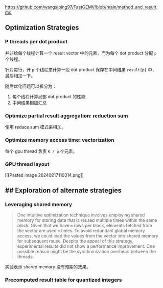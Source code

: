 https://github.com/wangsiping97/FastGEMV/blob/main/method_and_result.md

## Optimization Strategies

### P threads per dot product

并非给每个线程计算一个 result vector 中的元素，而为每个 dot product 分配 `p` 个线程。

针对每行，开 `p` 个线程来计算一段 dot product 保存在中间结果 `result[p]` 中，最后相加一下。

随后优化问题可以拆分为：

1. 每个线程计算局部 dot product 的性能
2. 中间结果相加汇总

### Optimize partial result aggregation: reduction sum

使用 reduce sum 模式来相加。

### Optimize memory access time: vectorization

每个 gpu thread 负责 `K / p` 个元素。
### GPU thread layout

![[Pasted image 20240217110014.png]]

## ## Exploration of alternate strategies

### Leveraging shared memory

> One intuitive optimization technique involves employing shared memory for storing data that is reused multiple times within the same block. Given that we have `m` rows per block, elements fetched from the vector are used `m` times. To avoid redundant global memory access, we could load the values from the vector into shared memory for subsequent reuse. Despite the appeal of this strategy, experimental results did not show a performance improvement. One possible reason might be the synchronization overhead between the threads.

实验表示 shared memory 没有预期的效果。
### Precomputed result table for quantized integers